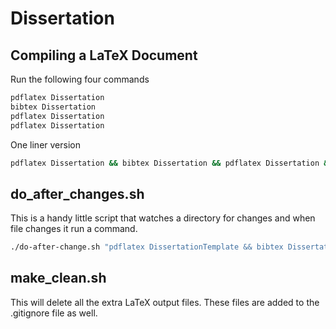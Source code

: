 # Dissertation
## Compiling a LaTeX Document
Run the following four commands
```bash
pdflatex Dissertation
bibtex Dissertation
pdflatex Dissertation
pdflatex Dissertation
```
One liner version
```bash
pdflatex Dissertation && bibtex Dissertation && pdflatex Dissertation && pdflatex Dissertation
```
## do_after_changes.sh
This is a handy little script that watches a directory for changes and when file changes it run a command.
```bash
./do-after-change.sh "pdflatex DissertationTemplate && bibtex DissertationTemplate && pdflatex DissertationTemplate && pdflatex DissertationTemplate" *.tex *.sty
```
## make_clean.sh
This will delete all the extra LaTeX output files.  These files are added to the .gitignore file as well.

